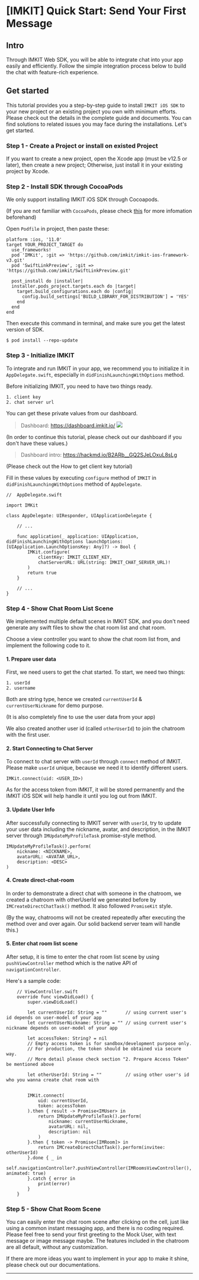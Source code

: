 # [IMKIT] Quick Start: Send Your First Message



## Intro

Through IMKIT Web SDK, you will be able to integrate chat into your app easily and efficiently. Follow the simple integration process below to build the chat with feature-rich experience.

## Get started

This tutorial provides you a step-by-step guide to install `IMKIT iOS SDK` to your new project or an existing project you own with minimum efforts. Please check out the details in the complete guide and documents. You can find solutions to related issues you may face during the installations. Let's get started.

### Step 1 - Create a Project or install on existed Project

If you want to create a new project, open the Xcode app (must be v12.5 or later), then create a new project; Otherwise, just install it in your existing project by Xcode.

### Step 2 - Install SDK through CocoaPods

We only support installing IMKIT iOS SDK through Cocoapods.

(If you are not familiar with `CocoaPods`, please check [this](https://cocoapods.org/) for more infomation beforehand)

Open `Podfile` in project, then paste these:

```ruby=
platform :ios, '11.0'
target YOUR_PROJECT_TARGET do  
  use_frameworks!  
  pod 'IMKit', :git => 'https://github.com/imkit/imkit-ios-framework-v3.git'
  pod 'SwiftLinkPreview', :git => 'https://github.com/imkit/SwiftLinkPreview.git'
  
  post_install do |installer|
  installer.pods_project.targets.each do |target|
    target.build_configurations.each do |config|
      config.build_settings['BUILD_LIBRARY_FOR_DISTRIBUTION'] = 'YES'
    end
  end
end
```


Then execute this command in terminal, and make sure you get the latest version of SDK.

```
$ pod install --repo-update
```


### Step 3 - Initialize IMKIT

To integrate and run IMKIT in your app, we recommend you to initialize it in `AppDelegate.swift`, especially in `didFinishLaunchingWithOptions` method.


Before initializing IMKIT, you need to have two things ready.

    1. client key
    2. chat server url    

You can get these private values from our dashboard.

> Dashboard: https://dashboard.imkit.io/
> ![](https://i.imgur.com/Q9J0tqG.png)


(In order to continue this tutorial, please check out our dashboard if you don't have these values.)

>Dashboard intro: https://hackmd.io/B2ARb__GQ2SJeLOxuL8sLg

(Please check out the How to get client key tutorial)

Fill in these values by executing `configure` method of `IMKIT` in `didFinishLaunchingWithOptions` method of `AppDelegate`.

```swift=
//  AppDelegate.swift

import IMKit

class AppDelegate: UIResponder, UIApplicationDelegate {        

    // ...
    
    func application(_ application: UIApplication, didFinishLaunchingWithOptions launchOptions: [UIApplication.LaunchOptionsKey: Any]?) -> Bool {        
        IMKit.configure(
            clientKey: IMKIT_CLIENT_KEY,
            chatServerURL: URL(string: IMKIT_CHAT_SERVER_URL)!
        )
        return true
    }

    // ...
}

```

### Step 4 - Show Chat Room List Scene

We implemented multiple default scenes in IMKIT SDK, and you don't need generate any swift files to show the chat room list and chat room.

Choose a view controller you want to show the chat room list from, and implement the following code to it.

#### 1. Prepare user data
First, we need users to get the chat started. To start, we need two things:
    
    1. userId
    2. username
    
Both are string type, hence we created `currentUserId` & `currentUserNickname` for demo purpose.

(It is also completely fine to use the user data from your app)

We also created another user id (called `otherUserId`) to join the chatroom with the first user.


#### 2. Start Connecting to Chat Server

To connect to chat server with `userId` through `connect` method of IMKIT. Please make `userId` unique, because we need it to identify different users.

```swift=
IMKit.connect(uid: <USER_ID>)
```

As for the access token from IMKIT, it will be stored permanently and the IMKIT iOS SDK will help handle it until you log out from IMKIT.

#### 3. Update User Info

After successfully connecting to IMKIT server with `userId`, try to update your user data including the nickname, avatar, and description, in the IMKIT server through `IMUpdateMyProfileTask` promise-style method.

```swift=
IMUpdateMyProfileTask().perform(
    nickname: <NICKNAME>, 
    avatarURL: <AVATAR_URL>, 
    description: <DESC>
)       
```

#### 4. Create direct-chat-room

In order to demonstrate a direct chat with someone in the chatroom, we created a chatroom with otherUserId we generated before by `IMCreateDirectChatTask()` method. It also followed `PromiseKit` style.

(By the way, chatrooms will not be created repeatedly after executing the method over and over again. Our solid backend server team will handle this.)

#### 5. Enter chat room list scene

After setup, it is time to enter the chat room list scene by using `pushViewController` method which is the native API of `navigationController`.


Here's a sample code: 
```swift=
    // ViewController.swift
    override func viewDidLoad() {
        super.viewDidLoad()
        
        let currentUserId: String = ""       // using current user's id depends on user-model of your app
        let currentUserNickname: String = "" // using current user's nickname depends on user-model of your app

        let accessToken: String? = nil
        // Empty access token is for sandbox/development purpose only.
        // For production, the token should be obtained via secure way.
        // More detail please check section "2. Prepare Access Token" be mentioned above
        
        let otherUserId: String = ""         // using other user's id who you wanna create chat room with
        
                
        IMKit.connect(
            uid: currentUserId, 
            token: accessToken
        ).then { result -> Promise<IMUser> in
            return IMUpdateMyProfileTask().perform(
                nickname: currentUserNickname, 
                avatarURL: nil, 
                description: nil
            )        
        }.then { token -> Promise<[IMRoom]> in                        
            return IMCreateDirectChatTask().perform(invitee: otherUserId)                                 
        }.done { _ in                        
            self.navigationController?.pushViewController(IMRoomsViewController(), animated: true)
        }.catch { error in
            print(error)
        }
    }
```

### Step 5 - Show Chat Room Scene

You can easily enter the chat room scene after clicking on the cell, just like using a common instant messaging app, and there is no coding required. Please feel free to send your first greeting to the Mock User, with text message or image message maybe. The features included in the chatroom are all default, without any customization. 

If there are more ideas you want to implement in your app to make it shine, please check out our documentations.

---
